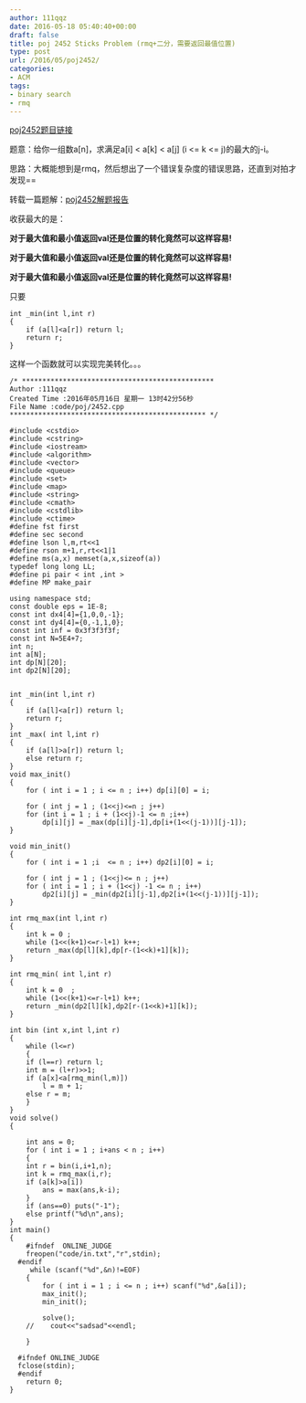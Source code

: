 ```yaml
---
author: 111qqz
date: 2016-05-18 05:40:40+00:00
draft: false
title: poj 2452 Sticks Problem (rmq+二分，需要返回最值位置)
type: post
url: /2016/05/poj2452/
categories:
- ACM
tags:
- binary search
- rmq
---
```


[poj2452题目链接](http://poj.org/problem?id=2452)

题意：给你一组数a[n]，求满足a[i] < a[k] < a[j] (i <= k <= j)的最大的j-i。

思路：大概能想到是rmq，然后想出了一个错误复杂度的错误思路，还直到对拍才发现==

转载一篇题解：[poj2452解题报告](http://blog.csdn.net/ahfywff/article/details/7599613)



收获最大的是：

**对于最大值和最小值返回val还是位置的转化竟然可以这样容易!**

**对于最大值和最小值返回val还是位置的转化竟然可以这样容易!**

**对于最大值和最小值返回val还是位置的转化竟然可以这样容易!**

只要

 

    
    int _min(int l,int r)
    {
        if (a[l]<a[r]) return l;
        return r;
    }




这样一个函数就可以实现完美转化。。。







 

    
    /* ***********************************************
    Author :111qqz
    Created Time :2016年05月16日 星期一 13时42分56秒
    File Name :code/poj/2452.cpp
    ************************************************ */
    
    #include <cstdio>
    #include <cstring>
    #include <iostream>
    #include <algorithm>
    #include <vector>
    #include <queue>
    #include <set>
    #include <map>
    #include <string>
    #include <cmath>
    #include <cstdlib>
    #include <ctime>
    #define fst first
    #define sec second
    #define lson l,m,rt<<1
    #define rson m+1,r,rt<<1|1
    #define ms(a,x) memset(a,x,sizeof(a))
    typedef long long LL;
    #define pi pair < int ,int >
    #define MP make_pair
    
    using namespace std;
    const double eps = 1E-8;
    const int dx4[4]={1,0,0,-1};
    const int dy4[4]={0,-1,1,0};
    const int inf = 0x3f3f3f3f;
    const int N=5E4+7;
    int n;
    int a[N];
    int dp[N][20];
    int dp2[N][20];
    
    
    int _min(int l,int r)
    {
        if (a[l]<a[r]) return l;
        return r;
    }
    int _max( int l,int r)
    {
        if (a[l]>a[r]) return l;
        else return r;
    }
    void max_init()
    {
        for ( int i = 1 ; i <= n ; i++) dp[i][0] = i;
    
        for ( int j = 1 ; (1<<j)<=n ; j++)
    	for (int i = 1 ; i + (1<<j)-1 <= n ;i++)
    	    dp[i][j] = _max(dp[i][j-1],dp[i+(1<<(j-1))][j-1]);
    }
    
    void min_init()
    {
        for ( int i = 1 ;i  <= n ; i++) dp2[i][0] = i;
    
        for ( int j = 1 ; (1<<j)<= n ; j++)
    	for ( int i = 1 ; i + (1<<j) -1 <= n ; i++)
    	    dp2[i][j] = _min(dp2[i][j-1],dp2[i+(1<<(j-1))][j-1]);
    }
    
    int rmq_max(int l,int r)
    {
        int k = 0 ;
        while (1<<(k+1)<=r-l+1) k++;
        return _max(dp[l][k],dp[r-(1<<k)+1][k]);
    }
    
    int rmq_min( int l,int r)
    {
        int k = 0  ;
        while (1<<(k+1)<=r-l+1) k++;
        return _min(dp2[l][k],dp2[r-(1<<k)+1][k]);
    }
    
    int bin (int x,int l,int r)
    {
        while (l<=r)
        {
    	if (l==r) return l;
    	int m = (l+r)>>1;
    	if (a[x]<a[rmq_min(l,m)])
    	    l = m + 1;
    	else r = m;
        }
    }
    void solve()
    {
    
        int ans = 0;
        for ( int i = 1 ; i+ans < n ; i++)
        {
    	int r = bin(i,i+1,n);
    	int k = rmq_max(i,r);
    	if (a[k]>a[i])
    	    ans = max(ans,k-i);
        }
        if (ans==0) puts("-1");
        else printf("%d\n",ans);
    }
    int main()
    {
    	#ifndef  ONLINE_JUDGE 
    	freopen("code/in.txt","r",stdin);
      #endif
    	 while (scanf("%d",&n)!=EOF)
    	{
    	    for ( int i = 1 ; i <= n ; i++) scanf("%d",&a[i]);
    	    max_init();
    	    min_init();
    
    	    solve();
    	//    cout<<"sadsad"<<endl;
    
    	}
    
      #ifndef ONLINE_JUDGE  
      fclose(stdin);
      #endif
        return 0;
    }
    



